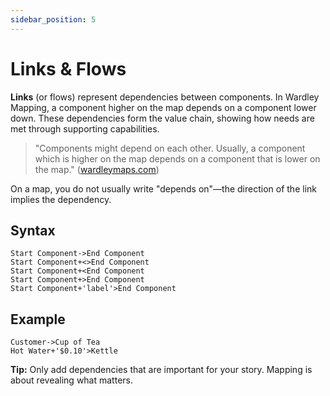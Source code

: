```yaml
---
sidebar_position: 5
---
```


# Links & Flows

**Links** (or flows) represent dependencies between components. In Wardley Mapping, a component higher on the map depends on a component lower down. These dependencies form the value chain, showing how needs are met through supporting capabilities.

> "Components might depend on each other. Usually, a component which is higher on the map depends on a component that is lower on the map." ([wardleymaps.com](https://www.wardleymaps.com/intro))

On a map, you do not usually write "depends on"—the direction of the link implies the dependency.

## Syntax

```text
Start Component->End Component
Start Component+<>End Component
Start Component+<End Component
Start Component+>End Component
Start Component+'label'>End Component
```

## Example

```text
Customer->Cup of Tea
Hot Water+'$0.10'>Kettle
```

**Tip:** Only add dependencies that are important for your story. Mapping is about revealing what matters.
